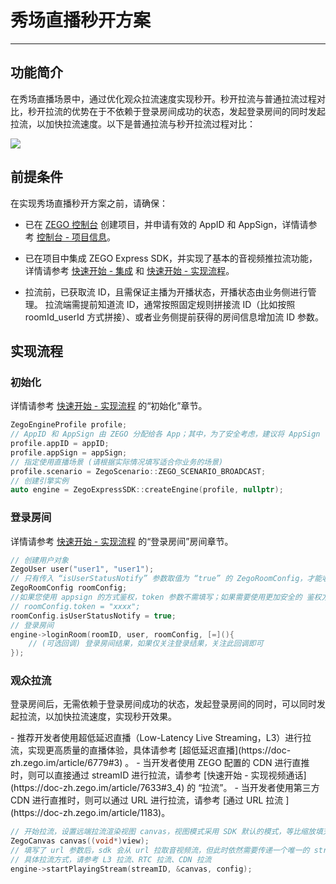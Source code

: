 # 秀场直播秒开方案

- - -

## 功能简介

在秀场直播场景中，通过优化观众拉流速度实现秒开。秒开拉流与普通拉流过程对比，秒开拉流的优势在于不依赖于登录房间成功的状态，发起登录房间的同时发起拉流，以加快拉流速度。以下是普通拉流与秒开拉流过程对比：

<Frame width="512" height="auto" caption=""><img src="https://doc-media.zego.im/sdk-doc/Pics/Common/ZegoExpressEngine/Second_opening_scheme.png" /></Frame>


## 前提条件

在实现秀场直播秒开方案之前，请确保：

- 已在 [ZEGO 控制台](https://console.zego.im) 创建项目，并申请有效的 AppID 和 AppSign，详情请参考 [控制台 - 项目信息](/console/project-info)。
- 已在项目中集成 ZEGO Express SDK，并实现了基本的音视频推拉流功能，详情请参考 [快速开始 - 集成](https://doc-zh.zego.im/article/197) 和 [快速开始 - 实现流程](https://doc-zh.zego.im/article/7633)。

- 拉流前，已获取流 ID，且需保证主播为开播状态，开播状态由业务侧进行管理。
  <Note title="说明">
  拉流端需提前知道流 ID，通常按照固定规则拼接流 ID（比如按照 roomId_userId 方式拼接）、或者业务侧提前获得的房间信息增加流 ID 参数。
  </Note>



## 实现流程

### 初始化

详情请参考 [快速开始 - 实现流程](https://doc-zh.zego.im/article/7633#CreateEngine) 的“初始化”章节。

```cpp
ZegoEngineProfile profile;
// AppID 和 AppSign 由 ZEGO 分配给各 App；其中，为了安全考虑，建议将 AppSign 存储在 App 的业务后台，需要使用时从后台获取
profile.appID = appID;
profile.appSign = appSign;
// 指定使用直播场景 (请根据实际情况填写适合你业务的场景)
profile.scenario = ZegoScenario::ZEGO_SCENARIO_BROADCAST;
// 创建引擎实例
auto engine = ZegoExpressSDK::createEngine(profile, nullptr);
```

### 登录房间

详情请参考 [快速开始 - 实现流程](https://doc-zh.zego.im/article/7633#createroom) 的“登录房间”房间章节。

```cpp
// 创建用户对象
ZegoUser user("user1", "user1");
// 只有传入 “isUserStatusNotify” 参数取值为 “true” 的 ZegoRoomConfig，才能收到 onRoomUserUpdate 回调。
ZegoRoomConfig roomConfig;
//如果您使用 appsign 的方式鉴权，token 参数不需填写；如果需要使用更加安全的 鉴权方式： token 鉴权，请参考[如何从 AppSign 鉴权升级为 Token 鉴权](https://doc-zh.zego.im/faq/token_upgrade?product=ExpressVideo&platform=all)
// roomConfig.token = "xxxx";
roomConfig.isUserStatusNotify = true;
// 登录房间
engine->loginRoom(roomID, user, roomConfig, [=](){
    // (可选回调) 登录房间结果，如果仅关注登录结果，关注此回调即可
});
```

### 观众拉流

登录房间后，无需依赖于登录房间成功的状态，发起登录房间的同时，可以同时发起拉流，以加快拉流速度，实现秒开效果。

<Note title="说明">
- 推荐开发者使用超低延迟直播（Low-Latency Live Streaming，L3）进行拉流，实现更高质量的直播体验，具体请参考 [超低延迟直播](https://doc-zh.zego.im/article/6779#3) 。
- 当开发者使用 ZEGO 配置的 CDN 进行直推时，则可以直接通过 streamID 进行拉流，请参考 [快速开始 - 实现视频通话](https://doc-zh.zego.im/article/7633#3_4) 的 “拉流”。
- 当开发者使用第三方 CDN 进行直推时，则可以通过 URL 进行拉流，请参考 [通过 URL 拉流 ](https://doc-zh.zego.im/article/1183)。
</Note>


```cpp
// 开始拉流，设置远端拉流渲染视图 canvas，视图模式采用 SDK 默认的模式，等比缩放填充整个 View
ZegoCanvas canvas((void*)view);
// 填写了 url 参数后，sdk 会从 url 拉取音视频流，但此时依然需要传递一个唯一的 streamID 到 SDK，SDK 内部会以该 streamID 标识这条流
// 具体拉流方式，请参考 L3 拉流、RTC 拉流、CDN 拉流
engine->startPlayingStream(streamID, &canvas, config);
```
